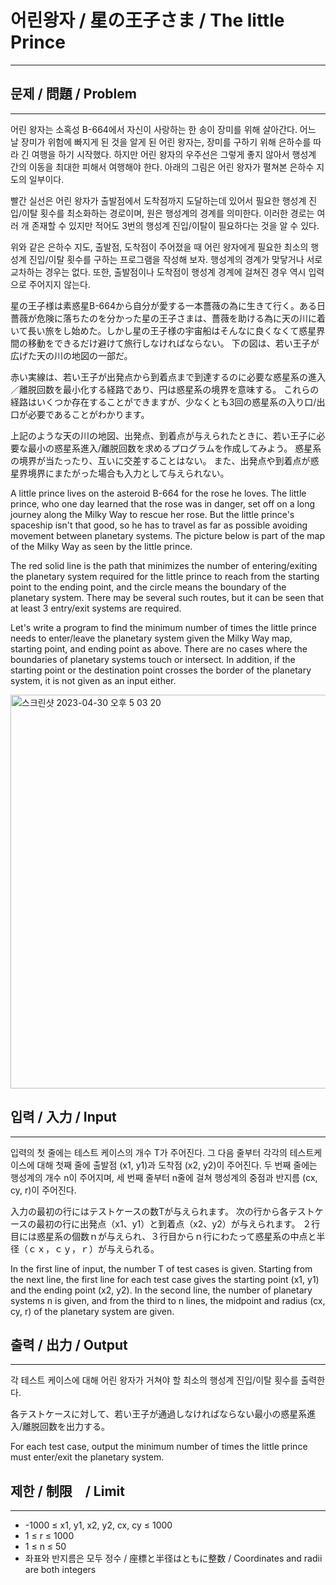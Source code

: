 # 어린왕자 / 星の王子さま / The little Prince
----
## 문제 / 問題 / Problem
----
어린 왕자는 소혹성 B-664에서 자신이 사랑하는 한 송이 장미를 위해 살아간다. 어느 날 장미가 위험에 빠지게 된 것을 알게 된 어린 왕자는, 장미를 구하기 위해 은하수를 따라 긴 여행을 하기 시작했다. 하지만 어린 왕자의 우주선은 그렇게 좋지 않아서 행성계 간의 이동을 최대한 피해서 여행해야 한다. 아래의 그림은 어린 왕자가 펼쳐본 은하수 지도의 일부이다.

빨간 실선은 어린 왕자가 출발점에서 도착점까지 도달하는데 있어서 필요한 행성계 진입/이탈 횟수를 최소화하는 경로이며, 원은 행성계의 경계를 의미한다. 이러한 경로는 여러 개 존재할 수 있지만 적어도 3번의 행성계 진입/이탈이 필요하다는 것을 알 수 있다.

위와 같은 은하수 지도, 출발점, 도착점이 주어졌을 때 어린 왕자에게 필요한 최소의 행성계 진입/이탈 횟수를 구하는 프로그램을 작성해 보자. 행성계의 경계가 맞닿거나 서로 교차하는 경우는 없다. 또한, 출발점이나 도착점이 행성계 경계에 걸쳐진 경우 역시 입력으로 주어지지 않는다.

星の王子様は素惑星B-664から自分が愛する一本薔薇の為に生きて行く。ある日薔薇が危険に落ちたのを分かった星の王子さまは、薔薇を助ける為に天の川に着いて長い旅をし始めた。しかし星の王子様の宇宙船はそんなに良くなくて惑星界間の移動をできるだけ避けて旅行しなければならない。 下の図は、若い王子が広げた天の川の地図の一部だ。

赤い実線は、若い王子が出発点から到着点まで到達するのに必要な惑星系の進入／離脱回数を最小化する経路であり、円は惑星系の境界を意味する。 これらの経路はいくつか存在することができますが、少なくとも3回の惑星系の入り口/出口が必要であることがわかります。

上記のような天の川の地図、出発点、到着点が与えられたときに、若い王子に必要な最小の惑星系進入/離脱回数を求めるプログラムを作成してみよう。 惑星系の境界が当たったり、互いに交差することはない。 また、出発点や到着点が惑星界境界にまたがった場合も入力として与えられない。

A little prince lives on the asteroid B-664 for the rose he loves. The little prince, who one day learned that the rose was in danger, set off on a long journey along the Milky Way to rescue her rose. But the little prince's spaceship isn't that good, so he has to travel as far as possible avoiding movement between planetary systems. The picture below is part of the map of the Milky Way as seen by the little prince.

The red solid line is the path that minimizes the number of entering/exiting the planetary system required for the little prince to reach from the starting point to the ending point, and the circle means the boundary of the planetary system. There may be several such routes, but it can be seen that at least 3 entry/exit systems are required.

Let's write a program to find the minimum number of times the little prince needs to enter/leave the planetary system given the Milky Way map, starting point, and ending point as above. There are no cases where the boundaries of planetary systems touch or intersect. In addition, if the starting point or the destination point crosses the border of the planetary system, it is not given as an input either.

<img width="630" alt="스크린샷 2023-04-30 오후 5 03 20" src="https://user-images.githubusercontent.com/130284501/235342578-6cdfeab9-76bf-4c34-81a8-b0be0fbc8e13.png">

## 입력 / 入力 / Input
----
입력의 첫 줄에는 테스트 케이스의 개수 T가 주어진다. 그 다음 줄부터 각각의 테스트케이스에 대해 첫째 줄에 출발점 (x1, y1)과 도착점 (x2, y2)이 주어진다. 두 번째 줄에는 행성계의 개수 n이 주어지며, 세 번째 줄부터 n줄에 걸쳐 행성계의 중점과 반지름 (cx, cy, r)이 주어진다.

入力の最初の行にはテストケースの数Tが与えられます。 次の行から各テストケースの最初の行に出発点（x1、y1）と到着点（x2、y2）が与えられます。 ２行目には惑星系の個数ｎが与えられ、３行目からｎ行にわたって惑星系の中点と半径（ｃｘ，ｃｙ，ｒ）が与えられる。

In the first line of input, the number T of test cases is given. Starting from the next line, the first line for each test case gives the starting point (x1, y1) and the ending point (x2, y2). In the second line, the number of planetary systems n is given, and from the third to n lines, the midpoint and radius (cx, cy, r) of the planetary system are given.

## 출력 / 出力 / Output
----
각 테스트 케이스에 대해 어린 왕자가 거쳐야 할 최소의 행성계 진입/이탈 횟수를 출력한다.

各テストケースに対して、若い王子が通過しなければならない最小の惑星系進入/離脱回数を出力する。

For each test case, output the minimum number of times the little prince must enter/exit the planetary system.

## 제한 / 制限　/ Limit
----
- -1000 ≤ x1, y1, x2, y2, cx, cy ≤ 1000
- 1 ≤ r ≤ 1000
- 1 ≤ n ≤ 50
- 좌표와 반지름은 모두 정수 / 座標と半径はともに整数 / Coordinates and radii are both integers
